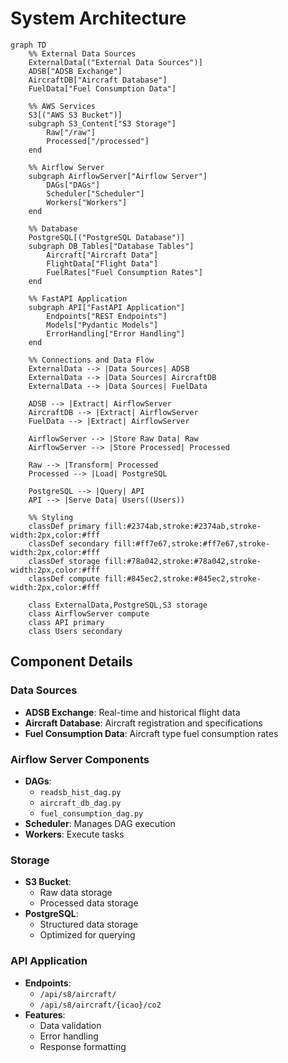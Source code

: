 # System Architecture

```mermaid
graph TD
    %% External Data Sources
    ExternalData[("External Data Sources")]
    ADSB["ADSB Exchange"]
    AircraftDB["Aircraft Database"]
    FuelData["Fuel Consumption Data"]
    
    %% AWS Services
    S3[("AWS S3 Bucket")]
    subgraph S3_Content["S3 Storage"]
        Raw["/raw"]
        Processed["/processed"]
    end

    %% Airflow Server
    subgraph AirflowServer["Airflow Server"]
        DAGs["DAGs"]
        Scheduler["Scheduler"]
        Workers["Workers"]
    end

    %% Database
    PostgreSQL[("PostgreSQL Database")]
    subgraph DB_Tables["Database Tables"]
        Aircraft["Aircraft Data"]
        FlightData["Flight Data"]
        FuelRates["Fuel Consumption Rates"]
    end

    %% FastAPI Application
    subgraph API["FastAPI Application"]
        Endpoints["REST Endpoints"]
        Models["Pydantic Models"]
        ErrorHandling["Error Handling"]
    end

    %% Connections and Data Flow
    ExternalData --> |Data Sources| ADSB
    ExternalData --> |Data Sources| AircraftDB
    ExternalData --> |Data Sources| FuelData

    ADSB --> |Extract| AirflowServer
    AircraftDB --> |Extract| AirflowServer
    FuelData --> |Extract| AirflowServer

    AirflowServer --> |Store Raw Data| Raw
    AirflowServer --> |Store Processed| Processed
    
    Raw --> |Transform| Processed
    Processed --> |Load| PostgreSQL

    PostgreSQL --> |Query| API
    API --> |Serve Data| Users((Users))

    %% Styling
    classDef primary fill:#2374ab,stroke:#2374ab,stroke-width:2px,color:#fff
    classDef secondary fill:#ff7e67,stroke:#ff7e67,stroke-width:2px,color:#fff
    classDef storage fill:#78a042,stroke:#78a042,stroke-width:2px,color:#fff
    classDef compute fill:#845ec2,stroke:#845ec2,stroke-width:2px,color:#fff

    class ExternalData,PostgreSQL,S3 storage
    class AirflowServer compute
    class API primary
    class Users secondary
```

## Component Details

### Data Sources
- **ADSB Exchange**: Real-time and historical flight data
- **Aircraft Database**: Aircraft registration and specifications
- **Fuel Consumption Data**: Aircraft type fuel consumption rates

### Airflow Server Components
- **DAGs**: 
  - `readsb_hist_dag.py`
  - `aircraft_db_dag.py`
  - `fuel_consumption_dag.py`
- **Scheduler**: Manages DAG execution
- **Workers**: Execute tasks

### Storage
- **S3 Bucket**:
  - Raw data storage
  - Processed data storage
- **PostgreSQL**:
  - Structured data storage
  - Optimized for querying

### API Application
- **Endpoints**:
  - `/api/s8/aircraft/`
  - `/api/s8/aircraft/{icao}/co2`
- **Features**:
  - Data validation
  - Error handling
  - Response formatting 